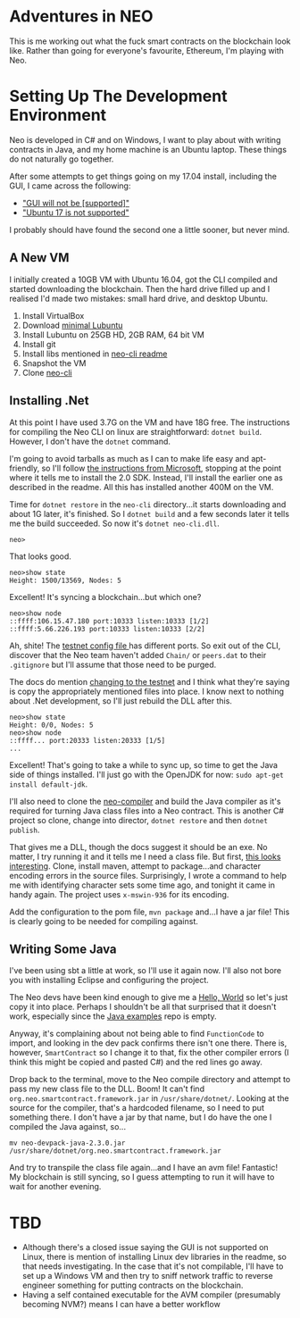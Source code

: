 # Adventures in NEO

This is me working out what the fuck smart contracts on the blockchain look like. Rather than going for everyone's
favourite, Ethereum, I'm playing with Neo.

# Setting Up The Development Environment

Neo is developed in C# and on Windows, I want to play about with writing contracts in Java, and my home machine is an
Ubuntu laptop.  These things do not naturally go together.

After some attempts to get things going on my 17.04 install, including the GUI, I came across the following:
* ["GUI will not be \[supported\]"](https://github.com/neo-project/neo-gui/issues/7)
* ["Ubuntu 17 is not supported"](https://github.com/neo-project/neo-cli)

I probably should have found the second one a little sooner, but never mind.

## A New VM

I initially created a 10GB VM with Ubuntu 16.04, got the CLI compiled and started downloading the blockchain. Then the
hard drive filled up and I realised I'd made two mistakes: small hard drive, and desktop Ubuntu.

1. Install VirtualBox
1. Download [minimal Lubuntu](http://lubuntu.me/downloads/)
1. Install Lubuntu on 25GB HD, 2GB RAM, 64 bit VM
1. Install git
1. Install libs mentioned in [neo-cli readme](https://github.com/neo-project/neo-cli)
1. Snapshot the VM
1. Clone [neo-cli](https://github.com/neo-project/neo-cli)

## Installing .Net

At this point I have used 3.7G on the VM and have 18G free. The instructions for compiling the Neo CLI on linux are
straightforward: `dotnet build`. However, I don't have the `dotnet` command.

I'm going to avoid tarballs as much as I can to make life easy and apt-friendly, so I'll follow [the instructions from
Microsoft](https://www.microsoft.com/net/core#linuxubuntu), stopping at the point where it tells me to install the 2.0
SDK. Instead, I'll install the earlier one as described in the readme. All this has installed another 400M on the VM.

Time for `dotnet restore` in the `neo-cli` directory...it starts downloading and about 1G later, it's finished. So I
`dotnet build` and a few seconds later it tells me the build succeeded. So now it's `dotnet neo-cli.dll`.

```
neo>
```

That looks good.

```
neo>show state
Height: 1500/13569, Nodes: 5
```

Excellent! It's syncing a blockchain...but which one?

```
neo>show node
::ffff:106.15.47.180 port:10333 listen:10333 [1/2]
::ffff:5.66.226.193 port:10333 listen:10333 [2/2]
```

Ah, shite! The [testnet config file ](https://github.com/neo-project/neo-cli/blob/master/neo-cli/config.testnet.json)
has different ports. So exit out of the CLI, discover that the Neo team haven't added `Chain/` or `peers.dat` to their
`.gitignore` but I'll assume that those need to be purged.

The docs do mention [changing to the testnet](http://docs.neo.org/en-us/node/testnet.html) and I think what they're
saying is copy the appropriately mentioned files into place. I know next to nothing about .Net development, so I'll just
rebuild the DLL after this.

```
neo>show state
Height: 0/0, Nodes: 5
neo>show node
::ffff... port:20333 listen:20333 [1/5]
...
```

Excellent! That's going to take a while to sync up, so time to get the Java side of things installed. I'll just go with the OpenJDK for now: `sudo apt-get install default-jdk`.

I'll also need to clone the [neo-compiler](https://github.com/neo-project/neo-compiler) and build the Java compiler as
it's required for turning Java class files into a Neo contract. This is another C# project so clone, change into
director, `dotnet restore` and then `dotnet publish`. 

That gives me a DLL, though the docs suggest it should be an exe. No matter, I try running it and it tells me I need a
class file. But first, [this looks interesting](https://github.com/neo-project/neo-devpack-java). Clone, install maven,
attempt to package...and character encoding errors in the source files. Surprisingly, I wrote a command to help me with
identifying character sets some time ago, and tonight it came in handy again. The project uses `x-mswin-936` for its
encoding.

Add the configuration to the pom file, `mvn package` and...I have a jar file! This is clearly going to be needed for
compiling against.

## Writing Some Java

I've been using sbt a little at work, so I'll use it again now. I'll also not bore you with installing Eclipse and
configuring the project.

The Neo devs have been kind enough to give me a [Hello, World](http://docs.neo.org/en-us/sc/getting-started-java.html)
so let's just copy it into place. Perhaps I shouldn't be all that surprised that it doesn't work, especially since the
[Java examples](https://github.com/neo-project/examples-java) repo is empty.

Anyway, it's complaining about not being able to find `FunctionCode` to import, and looking in the dev pack confirms
there isn't one there. There is, however, `SmartContract` so I change it to that, fix the other compiler errors (I think
this might be copied and pasted C#) and the red lines go away.

Drop back to the terminal, move to the Neo compile directory and attempt to pass my new class file to the DLL. Boom! It
can't find `org.neo.smartcontract.framework.jar` in `/usr/share/dotnet/`. Looking at the source for the compiler, that's
a hardcoded filename, so I need to put something there. I don't have a jar by that name, but I do have the one I
compiled the Java against, so...

```
mv neo-devpack-java-2.3.0.jar /usr/share/dotnet/org.neo.smartcontract.framework.jar
```

And try to transpile the class file again...and I have an avm file! Fantastic! My blockchain is still syncing, so I
guess attempting to run it will have to wait for another evening.

# TBD

* Although there's a closed issue saying the GUI is not supported on Linux, there is mention of installing Linux dev libraries in the 
readme, so that needs investigating. In the case that it's not compilable, I'll have to set up a Windows VM and then try to sniff 
network traffic to reverse engineer something for putting contracts on the blockchain.
* Having a self contained executable for the AVM compiler (presumably becoming NVM?) means I can have a better workflow
